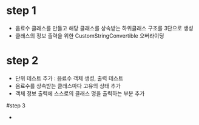 # step 1

- 음료수 클래스를 만들고 해당 클래스를 상속받는 하위클래스 구조를 3단으로 생성
- 클래스의 정보 출력을 위한 CustomStringConvertible 오버라이딩

# step 2

- 단위 테스트 추가 : 음료수 객체 생성, 출력 테스트
- 음료수를 상속받는 클래스마다 고유의 상태 추가
- 객체 정보 출력에 스스로의 클래스 명을 출력하는 부분 추가


#step 3

- 